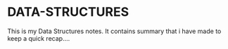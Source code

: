 # DATA-STRUCTURES
This is my Data Structures notes.
It contains summary that i have made to keep a quick recap....
